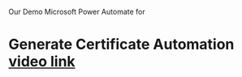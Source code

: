 Our Demo Microsoft Power Automate for 
# Generate Certificate Automation [video link](https://www.youtube.com/watch?v=49mSQf6H47Y "Heading link")
